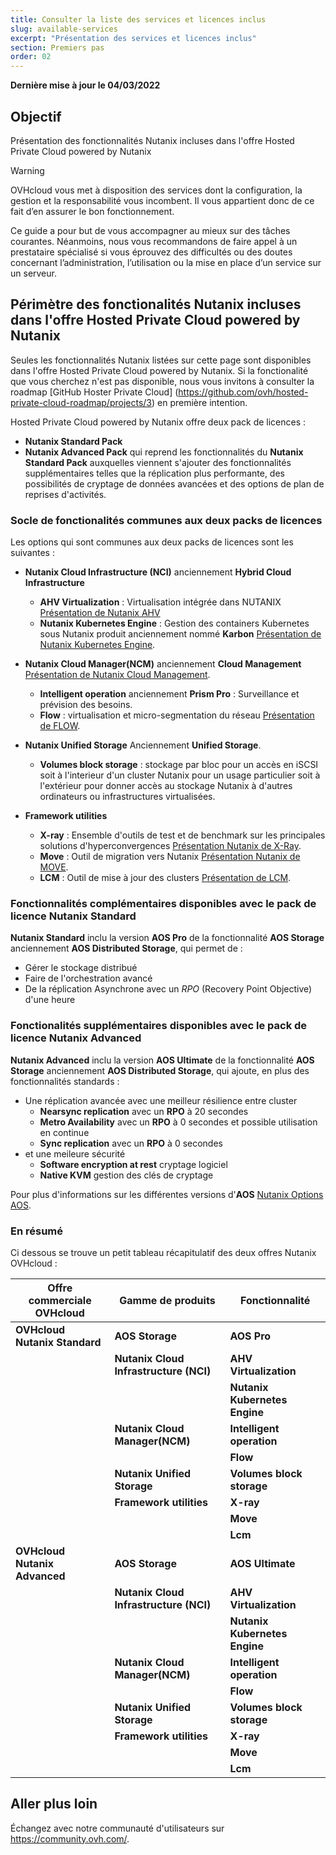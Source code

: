 ```yaml
---
title: Consulter la liste des services et licences inclus
slug: available-services
excerpt: "Présentation des services et licences inclus"
section: Premiers pas
order: 02
---
```


**Dernière mise à jour le 04/03/2022**

## Objectif

Présentation des fonctionnalités Nutanix incluses dans l'offre Hosted Private Cloud powered by Nutanix

> [!warning]
> OVHcloud vous met à disposition des services dont la configuration, la gestion et la responsabilité vous incombent. Il vous appartient donc de ce fait d’en assurer le bon fonctionnement.
>
> Ce guide a pour but de vous accompagner au mieux sur des tâches courantes. Néanmoins, nous vous recommandons de faire appel à un prestataire spécialisé si vous éprouvez des difficultés ou des doutes concernant l’administration, l’utilisation ou la mise en place d’un service sur un serveur.
>

## Périmètre des fonctionalités Nutanix incluses dans l'offre Hosted Private Cloud powered by Nutanix

Seules les fonctionnalités Nutanix listées sur cette page sont disponibles dans l'offre Hosted Private Cloud powered by Nutanix. Si la fonctionalité que vous cherchez n'est pas disponible, nous vous invitons à consulter la roadmap [GitHub Hoster Private Cloud] (https://github.com/ovh/hosted-private-cloud-roadmap/projects/3) en première intention.

Hosted Private Cloud powered by Nutanix offre deux pack de licences :

* **Nutanix Standard Pack**
* **Nutanix Advanced Pack** qui reprend les fonctionnalités du **Nutanix Standard Pack** auxquelles viennent s'ajouter des fonctionnalités supplémentaires telles que la réplication plus performante, des possibilités de cryptage de données avancées et des options de plan de reprises d'activités. 

### Socle de fonctionalités communes aux deux packs de licences

Les options qui sont communes aux deux packs de licences sont les suivantes :

- **Nutanix Cloud Infrastructure (NCI)** anciennement **Hybrid Cloud Infrastructure** 
    + **AHV Virtualization** : Virtualisation intégrée dans NUTANIX [Présentation de Nutanix AHV](https://www.nutanix.com/products/ahv)
    + **Nutanix Kubernetes Engine** : Gestion des containers Kubernetes sous Nutanix produit anciennement nommé **Karbon** [Présentation de Nutanix Kubernetes Engine](https://www.nutanix.com/products/karbon).

- **Nutanix Cloud Manager(NCM)** anciennement **Cloud Management** [Présentation de Nutanix Cloud Management](https://www.nutanix.com/products/cloud-manager/aiops).
    + **Intelligent operation** anciennement **Prism Pro** : Surveillance et prévision des besoins.
    + **Flow** : virtualisation et micro-segmentation du réseau [Présentation de FLOW](https://www.nutanix.com/products/flow).

- **Nutanix Unified Storage** Anciennement **Unified Storage**.
    + **Volumes block storage** : stockage par bloc pour un accès en iSCSI soit à l'interieur d'un cluster Nutanix pour un usage particulier soit à l'extérieur pour donner accès au stockage Nutanix à d'autres ordinateurs ou infrastructures virtualisées.

- **Framework utilities**

    + **X-ray** : Ensemble d'outils de test et de benchmark sur les principales solutions d'hyperconvergences [Présentation Nutanix de X-Ray](https://www.nutanix.com/products/x-ray).
    + **Move** :  Outil de migration vers Nutanix [Présentation Nutanix de MOVE](https://www.nutanix.com/products/move).
    + **LCM** : Outil de mise à jour des clusters [Présentation de LCM](https://www.nutanix.com/products/life-cycle-manager).

### Fonctionnalités complémentaires disponibles avec le pack de licence **Nutanix Standard**

**Nutanix Standard** inclu la version **AOS Pro** de la fonctionnalité **AOS Storage** anciennement **AOS Distributed Storage**, qui permet de :
- Gérer le stockage distribué
- Faire de l'orchestration avancé
- De la réplication Asynchrone avec un *RPO* (Recovery Point Objective) d'une heure

### Fonctionalités supplémentaires disponibles avec le pack de licence **Nutanix Advanced**

**Nutanix Advanced** inclu la version **AOS Ultimate** de la fonctionnalité **AOS Storage** anciennement **AOS Distributed Storage**, qui ajoute, en plus des fonctionnalités standards :
- Une réplication avancée avec une meilleur résilience entre cluster
    + **Nearsync replication** avec un **RPO** à 20 secondes
    + **Metro Availability** avec un **RPO** à 0 secondes et possible utilisation en continue
    + **Sync replication** avec un **RPO** à 0 secondes
- et une meileure sécurité
    + **Software encryption at rest** cryptage logiciel
    + **Native KVM** gestion des clés de cryptage

Pour plus d'informations sur les différentes versions d'**AOS** [Nutanix Options AOS](https://www.nutanix.com/products/software-options).

### En résumé

Ci dessous se trouve un petit tableau récapitulatif des deux offres Nutanix OVHcloud :

| Offre commerciale OVHcloud    | Gamme de produits                      | Fonctionnalité                  |
| ----------------------------- | -------------------------------------- | ------------------------------- |
| **OVHcloud Nutanix Standard** | **AOS Storage**                        | **AOS Pro**                     |               
|                               | **Nutanix Cloud Infrastructure (NCI)** | **AHV Virtualization**          |
|                               |                                        | **Nutanix Kubernetes Engine**   |   
|                               | **Nutanix Cloud Manager(NCM)**         | **Intelligent operation**       | 
|                               |                                        | **Flow**                        |
|                               | **Nutanix Unified Storage**            | **Volumes block storage**       | 
|                               | **Framework utilities**                | **X-ray**                       |
|                               |                                        | **Move**                        |
|                               |                                        | **Lcm**                         |
| **OVHcloud Nutanix Advanced** | **AOS Storage**                        | **AOS Ultimate**                |
|                               | **Nutanix Cloud Infrastructure (NCI)** | **AHV Virtualization**          |
|                               |                                        | **Nutanix Kubernetes Engine**   |   
|                               | **Nutanix Cloud Manager(NCM)**         | **Intelligent operation**       | 
|                               |                                        | **Flow**                        |
|                               | **Nutanix Unified Storage**            | **Volumes block storage**       | 
|                               | **Framework utilities**                | **X-ray**                       |
|                               |                                        | **Move**                        |
|                               |                                        | **Lcm**                         |


## Aller plus loin


Échangez avec notre communauté d'utilisateurs sur <https://community.ovh.com/>.
